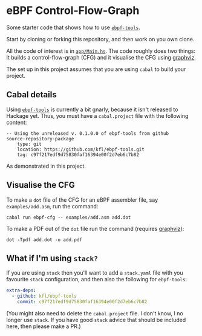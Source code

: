 eBPF Control-Flow-Graph
=======================

Some starter code that shows how to use [`ebpf-tools`](https://github.com/kfl/ebpf-tools).

Start by cloning or forking this repository, and then work on you own
clone.

All the code of interest is in [`app/Main.hs`](./app/Main.hs). The
code roughly does two things: It builds a control-flow-graph (CFG) and it
visualise the CFG using [graphviz](https://graphviz.org/).

The set up in this project assumes that you are using `cabal` to build
your project.


Cabal details
-------------

Using [`ebpf-tools`](https://github.com/kfl/ebpf-tools) is currently a
bit gnarly, because it isn't released to Hackage yet. Thus, you must
have a `cabal.project` file with the following content:

```cabal
-- Using the unreleased v. 0.1.0.0 of ebpf-tools from github
source-repository-package
    type: git
    location: https://github.com/kfl/ebpf-tools.git
    tag: c97f217edf9d75830faf16394e00f2d7eb6c7b82
```

As demonstrated in this project.


Visualise the CFG
-----------------

To make a `dot` file of the CFG for an eBPF assembler file, say
`examples/add.asm`, run the command:

```
cabal run ebpf-cfg -- examples/add.asm add.dot
```

To make a PDF out of the `dot` file run the command (requires
[graphviz](https://graphviz.org/)):

```
dot -Tpdf add.dot -o add.pdf
```


What if I'm using `stack?`
--------------------------

If you are using `stack` then you'll want to add a `stack.yaml` file
with you favourite `stack` configuration, and then also the following
for `ebpf-tools`:

```yaml
extra-deps:
  - github: kfl/ebpf-tools
    commit: c97f217edf9d75830faf16394e00f2d7eb6c7b82
```

(You might also need to delete the `cabal.project` file. I don't know,
I no longer use `stack`. If you have good `stack` advice that should
be included here, then please make a PR.)
